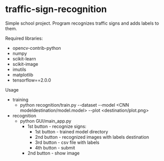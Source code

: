 # traffic-sign-recognition

Simple school project.
Program recognizes traffic signs and adds labels to them.

Required libraries:
* opencv-contrib-python
* numpy
* scikit-learn
* scikit-image
* imutils
* matplotlib
* tensorflow==2.0.0

Usage
- training
  - python recognition/train.py --dataset <dataset with images> --model <CNN modeldestination/model.model> --plot <destination/plot.png>
- recognition
  - python GUI/main_app.py
    - 1st button - recognize signs:
      - 1st button - trained model directory
      - 2nd button - recognized images with labels destination
      - 3rd button - csv file with labels
      - 4th button - submit
    - 2nd button - show image
